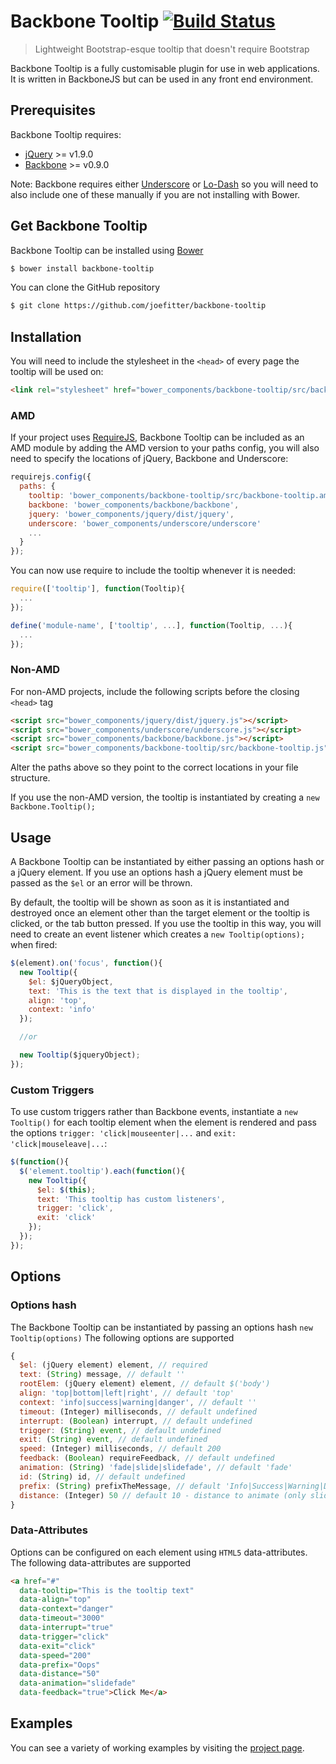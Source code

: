 # Backbone Tooltip [![Build Status](https://travis-ci.org/joefitter/backbone-tooltip.svg?branch=master)](https://travis-ci.org/joefitter/backbone-tooltip)
> Lightweight Bootstrap-esque tooltip that doesn't require Bootstrap

Backbone Tooltip is a fully customisable plugin for use in web applications. It is written in BackboneJS but can be used in any front end environment. 

## Prerequisites
Backbone Tooltip requires:
* [jQuery](http://jquery.com/) >= v1.9.0
* [Backbone](http://backbonejs.org) >= v0.9.0

Note: Backbone requires either [Underscore](http://underscorejs.org/) or [Lo-Dash](http://lodash.com/) so you will need to also include one of these manually if you are not installing with Bower.

## Get Backbone Tooltip
Backbone Tooltip can be installed using [Bower](http://bower.io/)

```bash
$ bower install backbone-tooltip
```

You can clone the GitHub repository

```bash
$ git clone https://github.com/joefitter/backbone-tooltip
```

## Installation
You will need to include the stylesheet in the `<head>` of every page the tooltip will be used on:

```html
<link rel="stylesheet" href="bower_components/backbone-tooltip/src/backbone-tooltip.css">
```

### AMD
If your project uses [RequireJS](http://requirejs.org/), Backbone Tooltip can be included as an AMD module by adding the AMD version to your paths config, you will also need to specify the locations of jQuery, Backbone and Underscore:

```js
requirejs.config({
  paths: {
    tooltip: 'bower_components/backbone-tooltip/src/backbone-tooltip.amd',
    backbone: 'bower_components/backbone/backbone',
    jquery: 'bower_components/jquery/dist/jquery',
    underscore: 'bower_components/underscore/underscore'
    ...
  }
});
```

You can now use require to include the tooltip whenever it is needed:

```js
require(['tooltip'], function(Tooltip){
  ...
});

define('module-name', ['tooltip', ...], function(Tooltip, ...){
  ...
});
```

### Non-AMD
For non-AMD projects, include the following scripts before the closing `<head>` tag

```html
<script src="bower_components/jquery/dist/jquery.js"></script>
<script src="bower_components/underscore/underscore.js"></script>
<script src="bower_components/backbone/backbone.js"></script>
<script src="bower_components/backbone-tooltip/src/backbone-tooltip.js"></script>
```

Alter the paths above so they point to the correct locations in your file structure.

If you use the non-AMD version, the tooltip is instantiated by creating a `new Backbone.Tooltip();`

## Usage
A Backbone Tooltip can be instantiated by either passing an options hash or a jQuery element. If you use an options hash a jQuery element must be passed as the `$el` or an error will be thrown.

By default, the tooltip will be shown as soon as it is instantiated and destroyed once an element other than the target element or the tooltip is clicked, or the tab button pressed. If you use the tooltip in this way, you will need to create an event listener which creates a `new Tooltip(options);` when fired:

```js
$(element).on('focus', function(){
  new Tooltip({
    $el: $jQueryObject,
    text: 'This is the text that is displayed in the tooltip',
    align: 'top',
    context: 'info'
  });

  //or

  new Tooltip($jqueryObject);      
});
```

### Custom Triggers
To use custom triggers rather than Backbone events, instantiate a `new Tooltip()` for each tooltip element when the element is rendered and pass the options `trigger: 'click|mouseenter|...` and `exit: 'click|mouseleave|...`:

```js
$(function(){
  $('element.tooltip').each(function(){
    new Tooltip({
      $el: $(this);
      text: 'This tooltip has custom listeners',
      trigger: 'click',
      exit: 'click'
    });
  });
});
```

## Options
### Options hash
The Backbone Tooltip can be instantiated by passing an options hash `new Tooltip(options)` The following options are supported

```js
{
  $el: (jQuery element) element, // required
  text: (String) message, // default ''
  rootElem: (jQuery element) element, // default $('body')
  align: 'top|bottom|left|right', // default 'top'
  context: 'info|success|warning|danger', // default ''
  timeout: (Integer) milliseconds, // default undefined
  interrupt: (Boolean) interrupt, // default undefined
  trigger: (String) event, // default undefined
  exit: (String) event, // default undefined
  speed: (Integer) milliseconds, // default 200
  feedback: (Boolean) requireFeedback, // default undefined
  animation: (String) 'fade|slide|slidefade', // default 'fade'
  id: (String) id, // default undefined
  prefix: (String) prefixTheMessage, // default 'Info|Success|Warning|Danger' depending on context
  distance: (Integer) 50 // default 10 - distance to animate (only slidefade)
}
```

### Data-Attributes
Options can be configured on each element using `HTML5` data-attributes. The following data-attributes are supported

```html
<a href="#"
  data-tooltip="This is the tooltip text"
  data-align="top"
  data-context="danger"
  data-timeout="3000"
  data-interrupt="true"
  data-trigger="click"
  data-exit="click"
  data-speed="200"
  data-prefix="Oops"
  data-distance="50"
  data-animation="slidefade"
  data-feedback="true">Click Me</a>
```

## Examples
You can see a variety of working examples by visiting the [project page](http://joefitter.github.io/backbone-tooltip/).